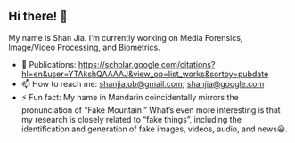 ## Hi there! 👋

My name is Shan Jia. I’m currently working on Media Forensics, Image/Video Processing, and Biometrics.

- 📑 Publications: https://scholar.google.com/citations?hl=en&user=YTAkshQAAAAJ&view_op=list_works&sortby=pubdate 
- 📫 How to reach me: shanjia.ub@gmail.com; shanjia@google.com
- ⚡ Fun fact: My name in Mandarin coincidentally mirrors the pronunciation of “Fake Mountain.” What’s even more interesting is that my research is closely related to “fake things”, including the identification and generation of fake images, videos, audio, and news😀.
  
<!--
**shanface33/shanface33** is a ✨ _special_ ✨ repository because its `README.md` (this file) appears on your GitHub profile.

Here are some ideas to get you started:

- 🔭 I’m currently working on ...
- 🌱 I’m currently learning ...
- 👯 I’m looking to collaborate on ...
- 🤔 I’m looking for help with ...
- 💬 Ask me about ...
- 📫 How to reach me: ...
- 😄 Pronouns: ...
- ⚡ Fun fact: ...
-->
